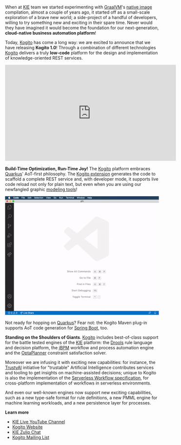 When at [KIE][kie] team we started experimenting with [GraalVM]'s [native image][ni] 
compilation,  almost a couple of years ago, it started off as a small-scale exploration of a  brave new world; a side-project of a handful of developers, willing to try
something new and exciting in their spare time. Never would they have imagined it would 
become the  foundation for our next-generation, **cloud-native business automation platform**!

Today, [Kogito][kgt] has come a long way: we are excited to announce that we have
releasing **Kogito 1.0**! Through a combination of different technologies [Kogito][kgt] delivers a truly **low-code** platform for the design and implementation of knowledge-oriented REST services. 

<iframe width="560" height="315" src="https://www.youtube.com/embed/2Ci_WcYtLrU" frameborder="0" allow="accelerometer; autoplay; clipboard-write; encrypted-media; gyroscope; picture-in-picture" allowfullscreen></iframe>

**Build-Time Optimization, Run-Time Joy!**
The [Kogito][kgt] platform embraces [Quarkus][qks]' AoT-first philosophy. The [Kogito extension][qex] generates the code to scaffold a complete REST service and, with developer mode, it supports live code reload not only for plain text, but even when you are using our newfangled graphic [modeling tools][kmd]!

![BPMN](https://raw.githubusercontent.com/kiegroup/kie-tooling-store/master/gifs/bpmn.gif)

Not ready for hopping on [Quarkus][qks]? Fear not: the Kogito Maven plug-in supports AoT code generation for [Spring Boot][spb], too.

**Standing on the Shoulders of Giants**. [Kogito][kgt] includes best-of-class support for the battle tested engines of
the [KIE][kie] platform: the [Drools][drl] rule language and decision platform, 
the [jBPM][jbpm] workflow and process automation engine and the [OptaPlanner][opt]
constraint satisfaction solver. 

Moreover we are infusing it with exciting new capabilities:
for instance, the [TrustyAI][tai] initiative for "trustable" Artificial Intelligence contributes services and tooling to get insights on machine-assisted decisions;
unique to Kogito is also the implementation of the [Serverless Workflow specification][sws], for cross-platform implementation of workflows in serverless environments. 

And even our well-known engines now support new exciting capabilities, such as a new type-safe format for rule definitions, a new PMML engine for machine learning workloads, and a new persistence layer for processes.


**Learn more**

- [KIE Live YouTube Channel][kielive]
- [Kogito Website][kgt]
- [KIE Zulip Chat][zlp]
- [Kogito Mailing List][kml]

[graalvm]: https://www.graalvm.org/
[ni]:  https://www.graalvm.org/reference-manual/native-image/
[kgt]: https://kogito.kie.org
[qex]: https://code.quarkus.io/
[qks]: https://quarkus.io
[kmd]: https://marketplace.visualstudio.com/items?itemName=kie-group.vscode-extension-kogito-bundle
[kol]: https://kiegroup.github.io/kogito-online/#/
[spb]: https://spring.io/projects/spring-boot
[kie]: http://kie.org
[drl]: http://www.drools.org/
[jbpm]: http://www.jbpm.org/
[opt]: http://www.optaplanner.org/
[tai]: https://blog.kie.org/2020/06/trusty-ai-introduction.html
[sws]: https://serverlessworkflow.io/
[kielive]: https://www.youtube.com/playlist?list=PLo3ZScdD9hW4S94iT3ZgOWm8asSHuMDYn
[zlp]: https://kie.zulipchat.com
[kml]: https://groups.google.com/forum/#!msgid/kogito-development/